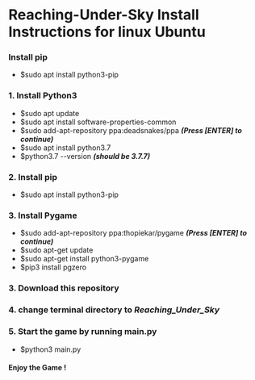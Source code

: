 # Reaching-Under-Sky Install Instructions for linux Ubuntu


### Install pip
- $sudo apt install python3-pip

### 1. Install **Python3**
- $sudo apt update
- $sudo apt install software-properties-common
- $sudo add-apt-repository ppa:deadsnakes/ppa ***(Press [ENTER] to continue)***
- $sudo apt install python3.7
- $python3.7 --version ***(should be 3.7.7)***

### 2. Install pip
- $sudo apt install python3-pip

### 3. Install **Pygame**
- $sudo add-apt-repository ppa:thopiekar/pygame ***(Press [ENTER] to continue)***
- $sudo apt-get update
- $sudo apt-get install python3-pygame
- $pip3 install pgzero

### 3. Download this repository 
### 4. change terminal directory to ***Reaching_Under_Sky*** 
### 5. Start the game by running main.py
- $python3 main.py
#### Enjoy the Game !


